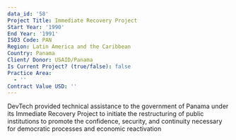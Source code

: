 ```yaml
---
data_id: '58'
Project Title: Immediate Recovery Project
Start Year: '1990'
End Year: '1991'
ISO3 Code: PAN
Region: Latin America and the Caribbean
Country: Panama
Client/ Donor: USAID/Panama
Is Current Project? (true/false): false
Practice Area:
  - ''
Contract Value USD: ''
---
```

DevTech provided technical assistance to the government of Panama under its Immediate Recovery Project to initiate the restructuring of public institutions to promote the confidence, security, and continuity necessary for democratic processes and economic reactivation